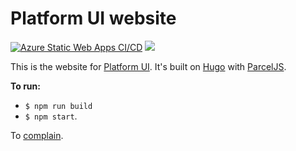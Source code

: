 # Platform UI website

[![Azure Static Web Apps CI/CD](https://github.com/ritterim/pui-website/actions/workflows/azure-static-web-apps-calm-meadow-0eb64ed0f.yml/badge.svg)](https://github.com/ritterim/pui-website/actions/workflows/azure-static-web-apps-calm-meadow-0eb64ed0f.yml) [![](https://data.jsdelivr.com/v1/package/npm/@ritterim/platform-ui/badge)](https://www.jsdelivr.com/package/npm/@ritterim/platform-ui)

This is the website for [Platform UI](https://github.com/ritterim/platform-ui). It's built on [Hugo](https://gohugo.io) with [ParcelJS](https://parceljs.org/). 

**To run:**
* `$ npm run build`
* `$ npm start`.

To [complain](https://github.com/ritterim/styleguide/issues).

